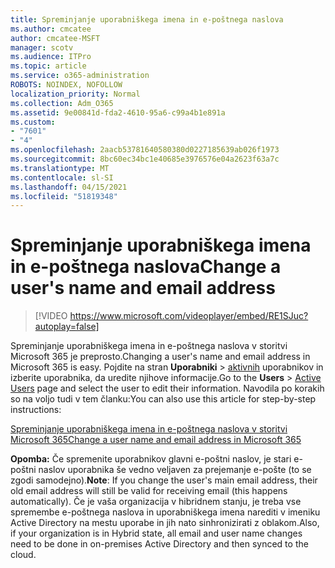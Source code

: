 ```yaml
---
title: Spreminjanje uporabniškega imena in e-poštnega naslova
ms.author: cmcatee
author: cmcatee-MSFT
manager: scotv
ms.audience: ITPro
ms.topic: article
ms.service: o365-administration
ROBOTS: NOINDEX, NOFOLLOW
localization_priority: Normal
ms.collection: Adm_O365
ms.assetid: 9e00841d-fda2-4610-95a6-c99a4b1e891a
ms.custom:
- "7601"
- "4"
ms.openlocfilehash: 2aacb53781640580380d0227185639ab026f1973
ms.sourcegitcommit: 8bc60ec34bc1e40685e3976576e04a2623f63a7c
ms.translationtype: MT
ms.contentlocale: sl-SI
ms.lasthandoff: 04/15/2021
ms.locfileid: "51819348"
---
```

# <a name="change-a-users-name-and-email-address"></a><span data-ttu-id="3671f-102">Spreminjanje uporabniškega imena in e-poštnega naslova</span><span class="sxs-lookup"><span data-stu-id="3671f-102">Change a user's name and email address</span></span>

> [!VIDEO https://www.microsoft.com/videoplayer/embed/RE1SJuc?autoplay=false]

<span data-ttu-id="3671f-103">Spreminjanje uporabniškega imena in e-poštnega naslova v storitvi Microsoft 365 je preprosto.</span><span class="sxs-lookup"><span data-stu-id="3671f-103">Changing a user's name and email address in Microsoft 365 is easy.</span></span> <span data-ttu-id="3671f-104">Pojdite na stran **Uporabniki** \> [aktivnih](https://go.microsoft.com/fwlink/p/?linkid=834822) uporabnikov in izberite uporabnika, da uredite njihove informacije.</span><span class="sxs-lookup"><span data-stu-id="3671f-104">Go to the **Users** \> [Active Users](https://go.microsoft.com/fwlink/p/?linkid=834822) page and select the user to edit their information.</span></span> <span data-ttu-id="3671f-105">Navodila po korakih so na voljo tudi v tem članku:</span><span class="sxs-lookup"><span data-stu-id="3671f-105">You can also use this article for step-by-step instructions:</span></span>
  
[<span data-ttu-id="3671f-106">Spreminjanje uporabniškega imena in e-poštnega naslova v storitvi Microsoft 365</span><span class="sxs-lookup"><span data-stu-id="3671f-106">Change a user name and email address in Microsoft 365</span></span>](https://docs.microsoft.com/microsoft-365/admin/add-users/change-a-user-name-and-email-address)
  
 <span data-ttu-id="3671f-107">**Opomba:** Če spremenite uporabnikov glavni e-poštni naslov, je stari e-poštni naslov uporabnika še vedno veljaven za prejemanje e-pošte (to se zgodi samodejno).</span><span class="sxs-lookup"><span data-stu-id="3671f-107">**Note**: If you change the user's main email address, their old email address will still be valid for receiving email (this happens automatically).</span></span> <span data-ttu-id="3671f-108">Če je vaša organizacija v hibridnem stanju, je treba vse spremembe e-poštnega naslova in uporabniškega imena narediti v imeniku Active Directory na mestu uporabe in jih nato sinhronizirati z oblakom.</span><span class="sxs-lookup"><span data-stu-id="3671f-108">Also, if your organization is in Hybrid state, all email and user name changes need to be done in on-premises Active Directory and then synced to the cloud.</span></span>